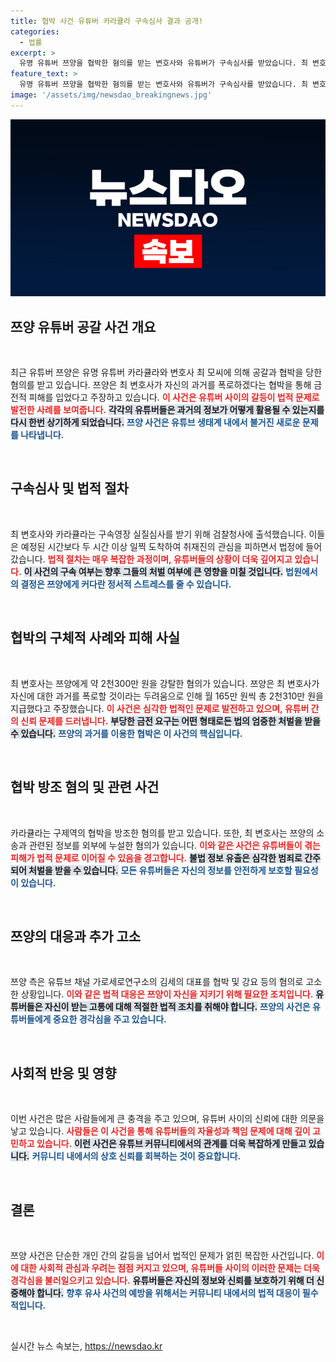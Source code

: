```yaml
---
title: 협박 사건 유튜버 카라큘라 구속심사 결과 공개!
categories:
  - 법률
excerpt: >
  유명 유튜버 쯔양을 협박한 혐의를 받는 변호사와 유튜버가 구속심사를 받았습니다. 최 변호사는 쯔양의 과거를 빌미로 금품을 갈취한 혐의를 받고, 카라큘라는 이를 방조한 것으로 나타났습니다. 쯔양은 그에 대한 법적 대응을 예고하며 상황이 급변하고 있습니다.
feature_text: >
  유명 유튜버 쯔양을 협박한 혐의를 받는 변호사와 유튜버가 구속심사를 받았습니다. 최 변호사는 쯔양의 과거를 빌미로 금품을 갈취한 혐의를 받고, 카라큘라는 이를 방조한 것으로 나타났습니다. 쯔양은 그에 대한 법적 대응을 예고하며 상황이 급변하고 있습니다.
image: '/assets/img/newsdao_breakingnews.jpg'
---
```


<p><img src="/assets/img/newsdao_breakingnews.jpg" alt="ranknews 속보" /></p>

<h2 data-ke-size="size26">쯔양 유튜버 공갈 사건 개요</h2>

<p data-ke-size="size16">&nbsp;</p>

<p>최근 유튜버 쯔양은 유명 유튜버 카라큘라와 변호사 최 모씨에 의해 공갈과 협박을 당한 혐의를 받고 있습니다. 쯔양은 최 변호사가 자신의 과거를 폭로하겠다는 협박을 통해 금전적 피해를 입었다고 주장하고 있습니다. <b><span style="color: #ee2323;">이 사건은 유튜버 사이의 갈등이 법적 문제로 발전한 사례를 보여줍니다.</span></b> <b><span style="background-color: #21538527;">각각의 유튜버들은 과거의 정보가 어떻게 활용될 수 있는지를 다시 한번 상기하게 되었습니다.</span></b> <b><span style="color: #1a5490;">쯔양 사건은 유튜브 생태계 내에서 불거진 새로운 문제를 나타냅니다.</span></b></p>

<p data-ke-size="size16">&nbsp;</p>

<h2 data-ke-size="size26">구속심사 및 법적 절차</h2>

<p data-ke-size="size16">&nbsp;</p>

<p>최 변호사와 카라큘라는 구속영장 실질심사를 받기 위해 검찰청사에 출석했습니다. 이들은 예정된 시간보다 두 시간 이상 일찍 도착하여 취재진의 관심을 피하면서 법정에 들어갔습니다. <b><span style="color: #ee2323;">법적 절차는 매우 복잡한 과정이며, 유튜버들의 상황이 더욱 깊어지고 있습니다.</span></b> <b><span style="background-color: #21538527;">이 사건의 구속 여부는 향후 그들의 처벌 여부에 큰 영향을 미칠 것입니다.</span></b> <b><span style="color: #1a5490;">법원에서의 결정은 쯔양에게 커다란 정서적 스트레스를 줄 수 있습니다.</span></b></p>

<p data-ke-size="size16">&nbsp;</p>

<h2 data-ke-size="size26">협박의 구체적 사례와 피해 사실</h2>

<p data-ke-size="size16">&nbsp;</p>

<p>최 변호사는 쯔양에게 약 2천300만 원을 강탈한 혐의가 있습니다. 쯔양은 최 변호사가 자신에 대한 과거를 폭로할 것이라는 두려움으로 인해 월 165만 원씩 총 2천310만 원을 지급했다고 주장했습니다. <b><span style="color: #ee2323;">이 사건은 심각한 법적인 문제로 발전하고 있으며, 유튜버 간의 신뢰 문제를 드러냅니다.</span></b> <b><span style="background-color: #21538527;">부당한 금전 요구는 어떤 형태로든 법의 엄중한 처벌을 받을 수 있습니다.</span></b> <b><span style="color: #1a5490;">쯔양의 과거를 이용한 협박은 이 사건의 핵심입니다.</span></b></p>

<p data-ke-size="size16">&nbsp;</p>

<h2 data-ke-size="size26">협박 방조 혐의 및 관련 사건</h2>

<p data-ke-size="size16">&nbsp;</p>

<p>카라큘라는 구제역의 협박을 방조한 혐의를 받고 있습니다. 또한, 최 변호사는 쯔양의 소송과 관련된 정보를 외부에 누설한 혐의가 있습니다. <b><span style="color: #ee2323;">이와 같은 사건은 유튜버들이 겪는 피해가 법적 문제로 이어질 수 있음을 경고합니다.</span></b> <b><span style="background-color: #21538527;">불법 정보 유출은 심각한 범죄로 간주되어 처벌을 받을 수 있습니다.</span></b> <b><span style="color: #1a5490;">모든 유튜버들은 자신의 정보를 안전하게 보호할 필요성이 있습니다.</span></b></p>

<p data-ke-size="size16">&nbsp;</p>

<h2 data-ke-size="size26">쯔양의 대응과 추가 고소</h2>

<p data-ke-size="size16">&nbsp;</p>

<p>쯔양 측은 유튜브 채널 가로세로연구소의 김세의 대표를 협박 및 강요 등의 혐의로 고소한 상황입니다. <b><span style="color: #ee2323;">이와 같은 법적 대응은 쯔양이 자신을 지키기 위해 필요한 조치입니다.</span></b> <b><span style="background-color: #21538527;">유튜버들은 자신이 받는 고통에 대해 적절한 법적 조치를 취해야 합니다.</span></b> <b><span style="color: #1a5490;">쯔양의 사건은 유튜버들에게 중요한 경각심을 주고 있습니다.</span></b></p>

<p data-ke-size="size16">&nbsp;</p>

<h2 data-ke-size="size26">사회적 반응 및 영향</h2>

<p data-ke-size="size16">&nbsp;</p>

<p>이번 사건은 많은 사람들에게 큰 충격을 주고 있으며, 유튜버 사이의 신뢰에 대한 의문을 낳고 있습니다. <b><span style="color: #ee2323;">사람들은 이 사건을 통해 유튜버들의 자율성과 책임 문제에 대해 깊이 고민하고 있습니다.</span></b> <b><span style="background-color: #21538527;">이런 사건은 유튜브 커뮤니티에서의 관계를 더욱 복잡하게 만들고 있습니다.</span></b> <b><span style="color: #1a5490;">커뮤니티 내에서의 상호 신뢰를 회복하는 것이 중요합니다.</span></b></p>

<p data-ke-size="size16">&nbsp;</p>

<h2 data-ke-size="size26">결론</h2>

<p data-ke-size="size16">&nbsp;</p>

<p>쯔양 사건은 단순한 개인 간의 갈등을 넘어서 법적인 문제가 얽힌 복잡한 사건입니다. <b><span style="color: #ee2323;">이에 대한 사회적 관심과 우려는 점점 커지고 있으며, 유튜버들 사이의 이러한 문제는 더욱 경각심을 불러일으키고 있습니다.</span></b> <b><span style="background-color: #21538527;">유튜버들은 자신의 정보와 신뢰를 보호하기 위해 더 신중해야 합니다.</span></b> <b><span style="color: #1a5490;">향후 유사 사건의 예방을 위해서는 커뮤니티 내에서의 법적 대응이 필수적입니다.</span></b></p>

<p data-ke-size="size16">&nbsp;</p>
실시간 뉴스 속보는, <a href="https://newsdao.kr" rel="dofollow">https://newsdao.kr</a>


